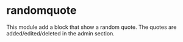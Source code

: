 randomquote
===========

This module add a block that show a random quote. The quotes are added/edited/deleted in the admin section.
